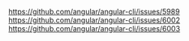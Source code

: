 https://github.com/angular/angular-cli/issues/5989
https://github.com/angular/angular-cli/issues/6002
https://github.com/angular/angular-cli/issues/6003
